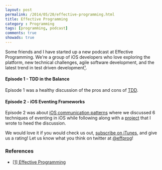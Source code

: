 ```yaml
---
layout: post
permalink: /2014/05/20/effective-programming.html
title: Effective Programming
category : Programming
tags: [programming, podcast]
comments: true
showads: true
---
```


Some friends and I have started up a new podcast at Effective Programming. We're a group of iOS developers who love exploring the platform, new technical challenges, agile software development, and the latest trend in test driven development[¹](http://podcast.effectiveprogramming.com).

<!-- more -->

#### Episode 1 - TDD in the Balance

Episode 1 was a healthy discussion of the pros and cons of [TDD](http://podcast.effectiveprogramming.com/2014/05/15/tdd-in-the-balance.html).

#### Episode 2 - iOS Eventing Frameworks

Episode 2 was about [iOS communication patterns](http://podcast.effectiveprogramming.com/2014/05/19/ios-eventing-frameworks.html) where we discussed 6 techniques of eventing in iOS while following along with a [project](https://github.com/marksands/CommunicationPatterns) that I wrote to heed the discussion.

We would love it if you would check us out, [subscribe on iTunes](https://itunes.apple.com/us/podcast/effective-programming-podcast), and give us a rating! Let us know what you think on twitter at [@effprog](http://www.twitter.com/effprog)!

### References

* [[1] Effective Programming](http://www.effectiveprogramming.com/)
